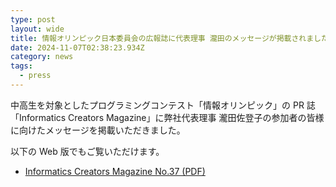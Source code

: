 ```yaml
---
type: post
layout: wide
title: 情報オリンピック日本委員会の広報誌に代表理事 瀧田のメッセージが掲載されました。
date: 2024-11-07T02:38:23.934Z
category: news
tags:
  - press
---
```


中高生を対象としたプログラミングコンテスト「情報オリンピック」の PR 誌「Informatics Creators Magazine」に弊社代表理事 瀧田佐登子の参加者の皆様に向けたメッセージを掲載いただきました。

以下の Web 版でもご覧いただけます。

* [Informatics Creators Magazine No.37 (PDF)](https://www2.ioi-jp.org/documents/newsletter/NewsletterNo37.pdf)

